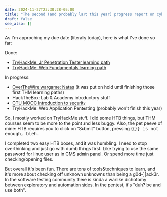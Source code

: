 ```yaml
---
date: 2024-11-27T23:30:28-05:00
title: "The second (and probably last this year) progress report on cyber learning"
draft: false
see_also: []
---
```


As I'm approching my due date (literally today), here is what I've done so far:

Done:
- [TryHackMe: Jr Penetration Tester learning path](https://tryhackme-certificates.s3-eu-west-1.amazonaws.com/THM-FO0RKYGLWJ.pdf)
- [TryHackMe: Web Fundamentals learning path](https://tryhackme-certificates.s3-eu-west-1.amazonaws.com/THM-RCUOTDRZ2Y.pdf)

In progress:
- [OverTheWire wargame: Natas](https://overthewire.org/wargames/natas/) (it was put on hold until finishing those first THM learning paths)
- HackTheBox: Lab & Academy introductory stuff
- [CTU MOOC Introduction to security](https://cybersecurity.bsy.fel.cvut.cz/docs/about/)
- TryHackMe: Web Application Pentesting (probably won't finish this year)

So, I mostly worked on TryHackMe stuff. I did some HTB things, but THM courses seem to be more to the point and less buggy. Also, the pet peeve of mine: HTB requires you to click on "Submit" button, pressing {{<kbd Enter>}} is not enough, bleh.

I completed two easy HTB boxes, and it was humbling. I need to stop overthinking and just go with dumb things first. Like trying to use the same password for linux user as in CMS admin panel. Or spend more time just checking/opening files. 

But overall it's been fun. There are tons of tools&techniques to learn, and it's more about checking off unknown unknowns than being a g0d-][ack3r. In the software testing community there is kinda a warlike dichotomy between exploratory and automation sides. In the pentest, it's "duh? be and use both".